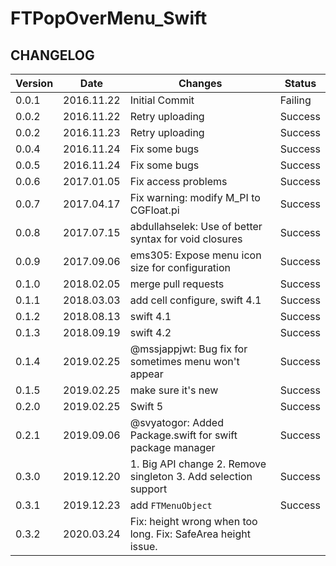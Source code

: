 # FTPopOverMenu_Swift

## CHANGELOG

| Version | Date | Changes | Status  |
| --- | --- | --- | --- |
| 0.0.1 | 2016.11.22 | Initial Commit | Failing |
| 0.0.2 | 2016.11.22 | Retry uploading | Success |
| 0.0.2 | 2016.11.23 | Retry uploading | Success |
| 0.0.4 | 2016.11.24 | Fix some bugs | Success |
| 0.0.5 | 2016.11.24 | Fix some bugs | Success |
| 0.0.6 | 2017.01.05 | Fix access problems | Success |
| 0.0.7 | 2017.04.17 | Fix warning: modify M_PI to CGFloat.pi | Success |
| 0.0.8 | 2017.07.15 | abdullahselek: Use of better syntax for void closures | Success |
| 0.0.9 | 2017.09.06 | ems305: Expose menu icon size for configuration | Success |
| 0.1.0 | 2018.02.05 | merge pull requests | Success |
| 0.1.1 | 2018.03.03 | add cell configure, swift 4.1 | Success |
| 0.1.2 | 2018.08.13 | swift 4.1 | Success |
| 0.1.3 | 2018.09.19 | swift 4.2 | Success |
| 0.1.4 | 2019.02.25 | @mssjappjwt: Bug fix for sometimes menu won't appear | Success |
| 0.1.5 | 2019.02.25 | make sure it's new | Success |
| 0.2.0 | 2019.02.25 | Swift 5 | Success |
| 0.2.1 | 2019.09.06 | @svyatogor: Added Package.swift for swift package manager | Success |
| 0.3.0 | 2019.12.20 | 1. Big API change 2. Remove singleton 3. Add selection support | Success |
| 0.3.1 | 2019.12.23 | add `FTMenuObject` | Success |
| 0.3.2 | 2020.03.24 | Fix: height wrong when too long. Fix: SafeArea height issue. |


